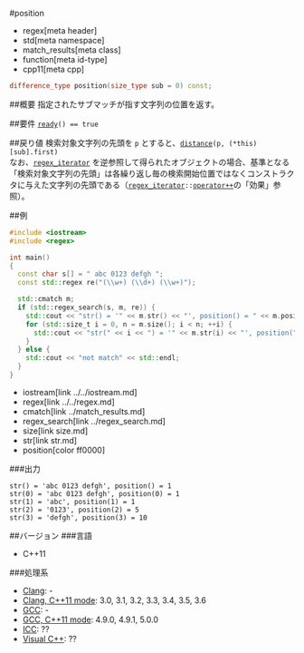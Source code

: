 #position
* regex[meta header]
* std[meta namespace]
* match_results[meta class]
* function[meta id-type]
* cpp11[meta cpp]

```cpp
difference_type position(size_type sub = 0) const;
```

##概要
指定されたサブマッチが指す文字列の位置を返す。


##要件
[`ready`](ready.md)`() == true`


##戻り値
検索対象文字列の先頭を `p` とすると、[`distance`](../../iterator/distance.md)`(p, (*this)[sub].first)`  
なお、[`regex_iterator`](../regex_iterator.md) を逆参照して得られたオブジェクトの場合、基準となる「検索対象文字列の先頭」は各繰り返し毎の検索開始位置ではなくコンストラクタに与えた文字列の先頭である（[`regex_iterator`](../regex_iterator.md)`::`[`operator++`](../regex_iterator/op_increment.md)の「効果」参照）。


##例
```cpp
#include <iostream>
#include <regex>

int main()
{
  const char s[] = " abc 0123 defgh ";
  const std::regex re("(\\w+) (\\d+) (\\w+)");

  std::cmatch m;
  if (std::regex_search(s, m, re)) {
    std::cout << "str() = '" << m.str() << "', position() = " << m.position() << std::endl;
    for (std::size_t i = 0, n = m.size(); i < n; ++i) {
      std::cout << "str(" << i << ") = '" << m.str(i) << "', position(" << i << ") = " << m.position(i) << std::endl;
    }
  } else {
    std::cout << "not match" << std::endl;
  }
}
```
* iostream[link ../../iostream.md]
* regex[link ../../regex.md]
* cmatch[link ../match_results.md]
* regex_search[link ../regex_search.md]
* size[link size.md]
* str[link str.md]
* position[color ff0000]

###出力
```
str() = 'abc 0123 defgh', position() = 1
str(0) = 'abc 0123 defgh', position(0) = 1
str(1) = 'abc', position(1) = 1
str(2) = '0123', position(2) = 5
str(3) = 'defgh', position(3) = 10
```


##バージョン
###言語
- C++11

###処理系
- [Clang](/implementation.md#clang): -
- [Clang, C++11 mode](/implementation.md#clang): 3.0, 3.1, 3.2, 3.3, 3.4, 3.5, 3.6
- [GCC](/implementation.md#gcc): -
- [GCC, C++11 mode](/implementation.md#gcc): 4.9.0, 4.9.1, 5.0.0
- [ICC](/implementation.md#icc): ??
- [Visual C++](/implementation.md#visual_cpp): ??
